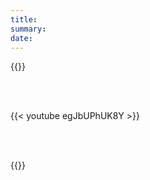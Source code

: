 ```yaml
---
title:
summary: 
date: 
---
```


{{<myshortcode>}}

<br><br>

{{< youtube egJbUPhUK8Y >}}

<br><br>

{{<tweets>}}